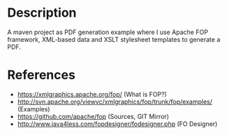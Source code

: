 # Description

A maven project as PDF generation example where I use Apache FOP 
framework, XML-based data and XSLT stylesheet templates to generate a PDF.

# References

- https://xmlgraphics.apache.org/fop/ (What is FOP?)
- http://svn.apache.org/viewvc/xmlgraphics/fop/trunk/fop/examples/ (Examples)
- https://github.com/apache/fop (Sources, GIT Mirror)
- http://www.java4less.com/fopdesigner/fodesigner.php (FO Designer)